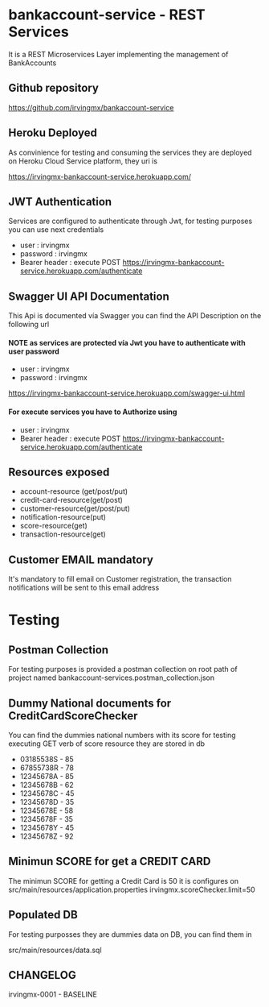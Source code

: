 # bankaccount-service - REST Services

It is a REST Microservices Layer implementing the management of BankAccounts

## Github repository

https://github.com/irvingmx/bankaccount-service

## Heroku Deployed

As convinience for testing and consuming the services they are deployed on Heroku Cloud Service platform, they uri is 

https://irvingmx-bankaccount-service.herokuapp.com/

## JWT Authentication

Services are configured to authenticate through Jwt, for testing purposes you can use next credentials

* user : irvingmx
* password : irvingmx
* Bearer header : execute POST https://irvingmx-bankaccount-service.herokuapp.com/authenticate


## Swagger UI API Documentation

This Api is documented vía Swagger you can find the API Description on the following url 

#### NOTE as services are protected vía Jwt you have to authenticate with user password
* user : irvingmx
* password : irvingmx

https://irvingmx-bankaccount-service.herokuapp.com/swagger-ui.html

#### For execute services you have to Authorize using
* user : irvingmx
* Bearer header : execute POST https://irvingmx-bankaccount-service.herokuapp.com/authenticate

## Resources exposed

* account-resource (get/post/put)
* credit-card-resource(get/post)
* customer-resource(get/post/put)
* notification-resource(put)
* score-resource(get)
* transaction-resource(get)

## Customer EMAIL mandatory

It's mandatory to fill email on Customer registration, the transaction notifications will be sent to this email address 

# Testing 

## Postman Collection

For testing purposes is provided a postman collection on root path of project named bankaccount-services.postman_collection.json  

## Dummy National documents for CreditCardScoreChecker

You can find the dummies national numbers with its score for testing executing GET verb of score resource they are stored in db

* 03185538S - 85
* 67855738R - 78
* 12345678A - 85
* 12345678B - 62
* 12345678C - 45
* 12345678D - 35
* 12345678E - 58
* 12345678F - 35
* 12345678Y - 45
* 12345678Z - 92

## Minimun SCORE for get a CREDIT CARD 

The minimun SCORE for getting a Credit Card is 50 it is configures on src/main/resources/application.properties
irvingmx.scoreChecker.limit=50

## Populated DB

For testing purposses they are dummies data on DB, you can find them in 

src/main/resources/data.sql

## CHANGELOG

irvingmx-0001 - BASELINE 

